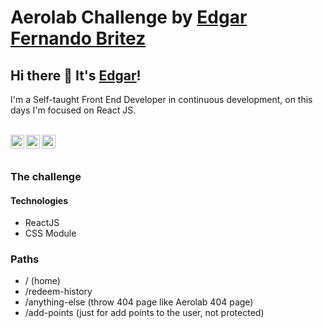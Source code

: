# Aerolab Challenge by [Edgar Fernando Britez](https://www.edgarbritez.com/)

## Hi there 👋 It's [Edgar](https://www.edgarbritez.com/)!
I'm a Self-taught Front End Developer in continuous development, on this days I'm focused on React JS.

<br>
<a href="https://www.edgarbritez.com/">
<img align="left" alt="Edgar Britez Website" width="22px" src="https://icongr.am/fontawesome/globe.svg?size=128&color=70c8ff" />
</a>
<a href="https://www.linkedin.com/in/edgarbritez">
<img align="left" alt="Edgar Britez LinkedIN" width="22px" src="https://icongr.am/fontawesome/linkedin.svg?size=128&color=70c8ff" />
</a>
<a href="https://twitter.com/edgarfb_ok">
<img align="left" alt="Edgar Britez Twitter" width="22px" src="https://icongr.am/fontawesome/twitter.svg?size=128&color=70c8ff" />
</a>
<br>




<br>

### The challenge

#### Technologies
- ReactJS
- CSS Module

### Paths
- / (home)
- /redeem-history
- /anything-else (throw 404 page like Aerolab 404 page)
- /add-points (just for add points to the user, not protected)

